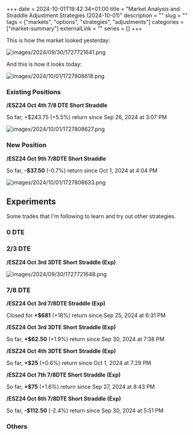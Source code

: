 +++ 
date = 2024-10-01T19:42:34+01:00
title = "Market Analysis and Straddle Adjustment Strategies (2024-10-01)"
description = ""
slug = ""
tags = ["markets", "options", "strategies", "adjustments"]
categories = ["market-summary"]
externalLink = ""
series = []
+++

This is how the market looked yesterday:

![images/2024/09/30/1727721641.png](/images/2024/09/30/1727721641.png)

And this is how it looks today:

![images/2024/10/01/1727808618.png](/images/2024/10/01/1727808618.png)

### Existing Positions

**/ESZ24 Oct 4th 7/8 DTE Short Straddle**

So far, +$243.75 (+5.5%) return since Sep 26, 2024 at 3:07 PM

![images/2024/10/01/1727808627.png](/images/2024/10/01/1727808627.png)

### New Position

**/ESZ24 Oct 9th 7/8DTE Short Straddle**

So far, **-$37.50** (-0.7%) return since Oct 1, 2024 at 4:04 PM

![images/2024/10/01/1727808633.png](/images/2024/10/01/1727808633.png)

## Experiments

Some trades that I'm following to learn and try out other strategies.

### 0 DTE


### 2/3 DTE

**/ESZ24 Oct 3rd 3DTE Short Straddle (Exp)**

![images/2024/09/30/1727721648.png](/images/2024/09/30/1727721648.png)

### 7/8 DTE

**/ESZ24 Oct 3rd 7/8DTE Straddle (Exp)**

Closed for **+$681** (+18%) return since Sep 25, 2024 at 6:31 PM

**/ESZ24 Oct 3rd 3DTE Short Straddle (Exp)**

So far, **+$62.50** (+1.9%) return since Sep 30, 2024 at 7:38 PM

**/ESZ24 Oct 4th 3DTE Short Straddle (Exp)**

So far, **+$25** (+0.6%) return since Oct 1, 2024 at 7:29 PM

**/ESZ24 Oct 7th 7/8DTE Short Straddle (Exp)**

So far, **+$75** (+1.6%) return since Sep 27, 2024 at 8:43 PM

**/ESZ24 Oct 8th 7/8DTE Short Straddle (Exp)**

So far, **-$112.50** (-2.4%) return since Sep 30, 2024 at 5:51 PM

### Others
